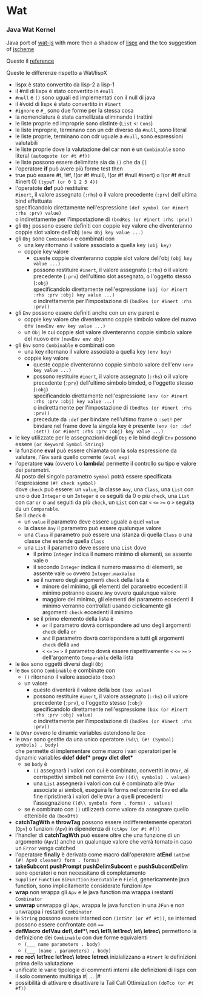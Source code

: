 # Wat

### Java Wat Kernel

Java port of [wat-js](https://github.com/GiacomoCau/wat-js)
with more then a shadow of [lispx](https://github.com/lispx/lispx)
and the tco suggestion of [jscheme](https://github.com/chidiwilliams/jscheme)

Questo il [reference](https://htmlpreview.github.io?https://github.com/GiacomoCau/Wat/blob/main/reference.html)

Queste le differenze rispetto a Wat/lispX
* lispx è stato convertito da lisp-2 a lisp-1
* il #nil di lixpx è stato convertito in `#null`
* `#null` e `()` sono uguali ed implementati con il null di java
* il #void di lispx è stato convertito in `#inert`
* `#ignore` e `#_` sono due forme per la stessa cosa
* la nomenclatura è stata camellizata eliminando i trattini
* le liste proprie ed improprie sono distinte (`List` <: `Cons`)
* le liste improprie, terminano con un cdr diverso da `#null`, sono literal
* le liste proprie, terminano con cdr uguale a `#null`, sono espressioni valutabili
* le liste proprie dove la valutazione del car non è un `Combinable` sono literal `(autoquote (or #t #f))`
* le liste possono essere delimitate sia da `()` che da `[]`
* l'operatore __if__ può avere più forme test then
* true può essere #t, !#f, !(or #f #null), !(or #f #null #inert) o !(or #f #null #inert 0) `(typeT (or 0 1 2 3 4))`
* l'operatote __def__ può restituire:  
	`#inert`, il valore assegnato (`:rhs`) o il valore precedente (`:prv`) dell'ultima bind effettuata  
	specificandolo direttamente nell'espressione `(def symbol (or #inert :rhs :prv) value)`  
	o indirettamente per l'impostazione di `(bndRes (or #inert :rhs :prv))`
* gli `Obj` possono essere definiti con coppie key valore che diventeranno coppie slot valore dell'obj `(new Obj key value ...)`
* gli `Obj` sono `Combinable` e combinati con
	* una key ritornano il valore associato a quella key `(obj key)`
	* coppie key valore
		* queste coppie diventeranno coppie slot valore dell'obj `(obj key value ...)`
		* possono restituire `#inert`, il valore assegnato (`:rhs`) o il valore precedente (`:prv`) dell'ultimo slot assegnato, o l'oggetto stesso (`:obj`)  
		specificandolo direttamente nell'espressione `(obj (or #inert :rhs :prv :obj) key value ...)`  
		o indirettamente per l'impostazione di `(bndRes (or #inert :rhs :prv))`
* gli `Env` possono essere definiti anche con un env parent e
	* coppie key valore che diventeranno coppie simbolo valore del nuovo env `(newEnv env key value ...)`
	* un `Obj` le cui coppie slot valore diventeranno coppie simbolo valore del nuovo env `(newEnv env obj)`  
* gli `Env` sono `Combinable` e combinati con
	* una key ritornano il valore associato a quella key `(env key)`
	* coppie key valore
		* queste coppie diventeranno coppie simbolo valore dell'env `(env key value ...)`
		* possono restituire `#inert`, il valore assegnato (`:rhs`) o il valore precedente (`:prv`) dell'ultimo simbolo binded, o l'oggetto stesso (`:obj`)  
		specificandolo direttamente nell'espressione `(env (or #inert :rhs :prv :obj) key value ...)`  
		o indirettamente per l'impostazione di `(bndRes (or #inert :rhs :prv))`
		* precedute da `:def` per bindare nell'ultimo frame o `:set!` per bindare nel frame dove la singola key è presente `(env (or :def :set!) (or #inert :rhs :prv :obj) key value ...)` 
* le key utilizzate per le assegnazioni degli `Obj` e le bind degli `Env` possono essere `(or Keyword Symbol String)`
* la funzione __eval__ può essere chiamata con la sola espressione da valutare, l'`Env` sarà quello corrente `(eval exp)`
* l'operatore __vau__ (ovvero __\\__ o __lambda__) permette il controllo su tipo e valore dei parametri.  
	Al posto del singolo parametro `symbol` potrà essere specificata l'espressione `(#! check symbol)`  
	dove `check` può essere: un `value`, la classe `Any`, una `Class`, una `List` con uno o due `Integer` o un `Integer` e `oo` seguiti da 0 o più `check`, 	una `List` con car `or` o `and` seguiti da più `check`, un `List` con car `<` `<=` `>=` o `>` seguita da un `Comparable`.  
	Se il `check` è
	* un `value` il parametro deve essere uguale a quel `value`
	* la classe `Any` il parametro può essere qualunque valore
	* una `Class` il parametro può essere una istanza di quella `Class` o una classe che estende quella `Class`
	* una `List` il parametro deve essere una `List` dove	
		* il primo `Integer` indica il numero minimo di elementi, se assente vale `0`
		* il secondo `Integer` indica il numero massimo di elementi, se assente vale `oo` ovvero `Integer.maxValue`
		* se il numero degli argomenti `check` della lista è
			* minore del minimo, gli elementi del parametro eccedenti il minimo potranno essere `Any` ovvero qualunque valore
			* maggiore del minimo, gli elementi del parametro eccedenti il minimo verranno controllati usando ciclicamente gli argomenti `check` eccedenti il minimo
		* se il primo elemento della lista è
			* `or` il parametro dovrà corrispondere ad uno degli argomenti `check` della `or`
			* `and` il parametro dovrà corrispondere a tutti gli argomenti `check` della `and`
			* `<` `<=` `>=` `>` il parametro dovrà essere rispettivamente `<` `<=` `>=` `>` dell'argomento `Comparable` della lista
* le `Box` sono oggetti diversi dagli `Obj`
* le `Box` sono `Combinable` e combinate con
 	* `()` ritornano il valore associato `(box)`
	* un valore
		* questo diventerà il valore della box `(box value)`
		* possono restituire `#inert`, il valore assegnato (`:rhs`) o il valore precedente (`:prv`), o l'oggetto stesso (`:obj`)  
		specificandolo direttamente nell'espressione `(box (or #inert :rhs :prv :obj) value)`  
		o indirettamente per l'impostazione di `(bndRes (or #inert :rhs :prv))`
* le `DVar` ovvero le dinamic variables estendono le `Box`
* le `DVar` sono gestite da una unico operatore `(%d\\ (#! (Symbol) symbols) . body)`  
	che permette di implementare come macro i vari operatori per le dynamic variables __ddef__ __ddef*__ __progv__ __dlet__ __dlet*__
	* se `body` è
		* `()` assegnarà i valori con cui è combinato, convertiti in `DVar`, ai corrispettivi simboli nel corrente `Env` `((d\\ symbols) . values)`
		* una `List` assegnerà i valori con cui è combinato alle `DVar` associate ai simboli, eseguirà le forms nel corrente `Env` ed alla fine ripristinerà i valori delle
		`DVar` a quelli precedenti l'assegnazione `((d\\ symbols form . forms) . values)`
	* se è combinato con `()` utilizzerà come valore da assegnare quello ottenibile da `(boxDft)`
* __catchTagWth__ e __throwTag__ possono essere indifferentemente operatori (`Opv`) o funzioni (`Apv`) in dipendenza di `(ctApv (or #t #f))`
* l'handler di __catchTagWth__ può essere oltre che una funzione di un argomento (`Apv1`) anche un qualunque valore che verrà tornato in caso un `Error` venga catched 
* l'operatore __finally__ è derivato come macro dall'operatore __atEnd__ `(atEnd (#! Apv0 cleaner) form . forms)`
* __takeSubcont__ __pushPrompt__ __pushDelimSubcont__ e __pushSubcontDelim__ sono operatori e non necessitano di completamento
* `Supplier` `Function` `BiFunction` `Executable` e `Field`, genericamente java function, sono implicitamente considerate funzioni `Apv`
* __wrap__ non wrappa gli `Apv` e le java function ma wrappa i restanti `Combinator`
* __unwrap__ unwrappa gli `Apv`, wrappa le java function in una `JFun` e non unwrappa i restanti `Combinator`
* le `String` possono essere interned con `(intStr (or #f #t))`, se interned possono essere confrontate con `==`
* __defMacro__ __defVau__ __def\\__ __def*\\__ __rec\\__ __let1\\__ __let1rec\\__ __let\\__ __letrec\\__ permettono la definizione dei `Combinable` con due forme equivalenti
	* `(___ name parameters . body)`
	* `(___ (name . parameters) . body)`
* __rec__ __rec\\__ __let1rec__ __let1rec\\__ __letrec__ __letrec\\__ inizializzano a `#inert` le definizioni prima della valutazione
* unificate le varie tipologie di commenti interni alle definizioni di lispx con il solo commento multiriga #| ... |#
* possibilità di attivare e disattivare la Tail Call Ottimization `(doTco (or #t #f))`
